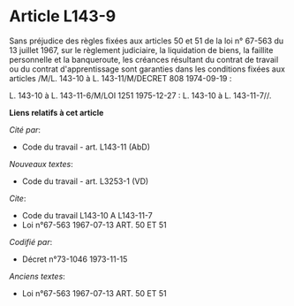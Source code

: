 # Article L143-9

Sans préjudice des règles fixées aux articles 50 et 51 de la loi n° 67-563 du 13 juillet 1967, sur le règlement judiciaire,
la liquidation de biens, la faillite personnelle et la banqueroute, les créances résultant du contrat de travail ou du
contrat d'apprentissage sont garanties dans les conditions fixées aux articles /M/L. 143-10 à L. 143-11/M/DECRET 808
1974-09-19 :

L. 143-10 à L. 143-11-6/M/LOI 1251 1975-12-27 : L. 143-10 à L. 143-11-7//.

**Liens relatifs à cet article**

_Cité par_:

  - Code du travail - art. L143-11 (AbD)

_Nouveaux textes_:

  - Code du travail - art. L3253-1 (VD)

_Cite_:

  - Code du travail L143-10 A L143-11-7
  - Loi n°67-563 1967-07-13 ART. 50 ET 51

_Codifié par_:

  - Décret n°73-1046 1973-11-15

_Anciens textes_:

  - Loi n°67-563 1967-07-13 ART. 50 ET 51
